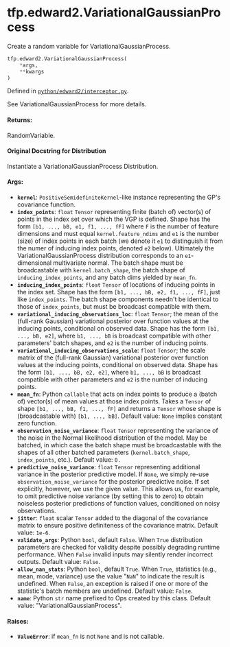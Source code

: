 <div itemscope itemtype="http://developers.google.com/ReferenceObject">
<meta itemprop="name" content="tfp.edward2.VariationalGaussianProcess" />
<meta itemprop="path" content="Stable" />
</div>

# tfp.edward2.VariationalGaussianProcess

Create a random variable for VariationalGaussianProcess.

``` python
tfp.edward2.VariationalGaussianProcess(
    *args,
    **kwargs
)
```



Defined in [`python/edward2/interceptor.py`](https://github.com/tensorflow/probability/tree/master/tensorflow_probability/python/edward2/interceptor.py).

<!-- Placeholder for "Used in" -->

See VariationalGaussianProcess for more details.

#### Returns:

RandomVariable.


#### Original Docstring for Distribution

Instantiate a VariationalGaussianProcess Distribution.

#### Args:


* <b>`kernel`</b>: `PositiveSemidefiniteKernel`-like instance representing the
  GP's covariance function.
* <b>`index_points`</b>: `float` `Tensor` representing finite (batch of) vector(s) of
  points in the index set over which the VGP is defined. Shape has the
  form `[b1, ..., bB, e1, f1, ..., fF]` where `F` is the number of feature
  dimensions and must equal `kernel.feature_ndims` and `e1` is the number
  (size) of index points in each batch (we denote it `e1` to distinguish
  it from the numer of inducing index points, denoted `e2` below).
  Ultimately the VariationalGaussianProcess distribution corresponds to an
  `e1`-dimensional multivariate normal. The batch shape must be
  broadcastable with `kernel.batch_shape`, the batch shape of
  `inducing_index_points`, and any batch dims yielded by `mean_fn`.
* <b>`inducing_index_points`</b>: `float` `Tensor` of locations of inducing points in
  the index set. Shape has the form `[b1, ..., bB, e2, f1, ..., fF]`, just
  like `index_points`. The batch shape components needn't be identical to
  those of `index_points`, but must be broadcast compatible with them.
* <b>`variational_inducing_observations_loc`</b>: `float` `Tensor`; the mean of the
  (full-rank Gaussian) variational posterior over function values at the
  inducing points, conditional on observed data. Shape has the form `[b1,
  ..., bB, e2]`, where `b1, ..., bB` is broadcast compatible with other
  parameters' batch shapes, and `e2` is the number of inducing points.
* <b>`variational_inducing_observations_scale`</b>: `float` `Tensor`; the scale
  matrix of the (full-rank Gaussian) variational posterior over function
  values at the inducing points, conditional on observed data. Shape has
  the form `[b1, ..., bB, e2, e2]`, where `b1, ..., bB` is broadcast
  compatible with other parameters and `e2` is the number of inducing
  points.
* <b>`mean_fn`</b>: Python `callable` that acts on index points to produce a (batch
  of) vector(s) of mean values at those index points. Takes a `Tensor` of
  shape `[b1, ..., bB, f1, ..., fF]` and returns a `Tensor` whose shape is
  (broadcastable with) `[b1, ..., bB]`. Default value: `None` implies
  constant zero function.
* <b>`observation_noise_variance`</b>: `float` `Tensor` representing the variance
  of the noise in the Normal likelihood distribution of the model. May be
  batched, in which case the batch shape must be broadcastable with the
  shapes of all other batched parameters (`kernel.batch_shape`,
  `index_points`, etc.).
  Default value: `0.`
* <b>`predictive_noise_variance`</b>: `float` `Tensor` representing additional
  variance in the posterior predictive model. If `None`, we simply re-use
  `observation_noise_variance` for the posterior predictive noise. If set
  explicitly, however, we use the given value. This allows us, for
  example, to omit predictive noise variance (by setting this to zero) to
  obtain noiseless posterior predictions of function values, conditioned
  on noisy observations.
* <b>`jitter`</b>: `float` scalar `Tensor` added to the diagonal of the covariance
  matrix to ensure positive definiteness of the covariance matrix.
  Default value: `1e-6`.
* <b>`validate_args`</b>: Python `bool`, default `False`. When `True` distribution
  parameters are checked for validity despite possibly degrading runtime
  performance. When `False` invalid inputs may silently render incorrect
  outputs.
  Default value: `False`.
* <b>`allow_nan_stats`</b>: Python `bool`, default `True`. When `True`,
  statistics (e.g., mean, mode, variance) use the value "`NaN`" to
  indicate the result is undefined. When `False`, an exception is raised
  if one or more of the statistic's batch members are undefined.
  Default value: `False`.
* <b>`name`</b>: Python `str` name prefixed to Ops created by this class.
  Default value: "VariationalGaussianProcess".


#### Raises:


* <b>`ValueError`</b>: if `mean_fn` is not `None` and is not callable.